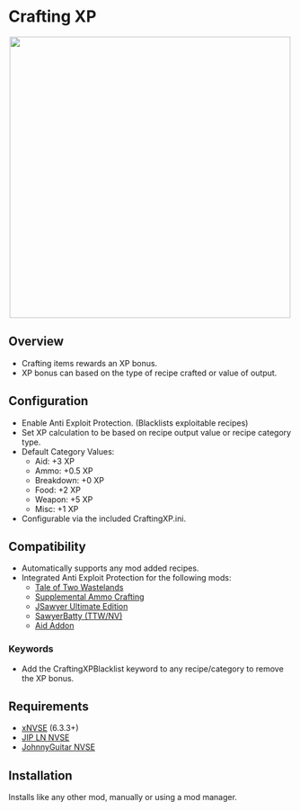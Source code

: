 # Crafting XP
<p align="center">
    <img height="500px" src="https://staticdelivery.nexusmods.com/mods/130/images/85229/85229-1709258350-920406590.png">
</p>

## Overview
- Crafting items rewards an XP bonus.
- XP bonus can based on the type of recipe crafted or value of output.

## Configuration
- Enable Anti Exploit Protection. (Blacklists exploitable recipes)
- Set XP calculation to be based on recipe output value or recipe category type.
- Default Category Values:
  - Aid: +3 XP
  - Ammo: +0.5 XP
  - Breakdown: +0 XP
  - Food: +2 XP
  - Weapon: +5 XP
  - Misc: +1 XP
- Configurable via the included CraftingXP.ini.

## Compatibility
- Automatically supports any mod added recipes.
- Integrated Anti Exploit Protection for the following mods:
  - [Tale of Two Wastelands](https://mod.pub/ttw/133-tale-of-two-wastelands)
  - [Supplemental Ammo Crafting](https://www.nexusmods.com/newvegas/mods/76175)
  - [JSawyer Ultimate Edition](https://www.nexusmods.com/newvegas/mods/61592)
  - [SawyerBatty (TTW/NV)](https://www.nexusmods.com/newvegas/mods/75598)
  - [Aid Addon](https://www.nexusmods.com/newvegas/mods/74379)

### Keywords
- Add the CraftingXPBlacklist keyword to any recipe/category to remove the XP bonus.

## Requirements
- [xNVSE](https://www.nexusmods.com/newvegas/mods/67883) (6.3.3+)
- [JIP LN NVSE](https://www.nexusmods.com/newvegas/mods/58277)
- [JohnnyGuitar NVSE](https://www.nexusmods.com/newvegas/mods/66927)

## Installation
Installs like any other mod, manually or using a mod manager.